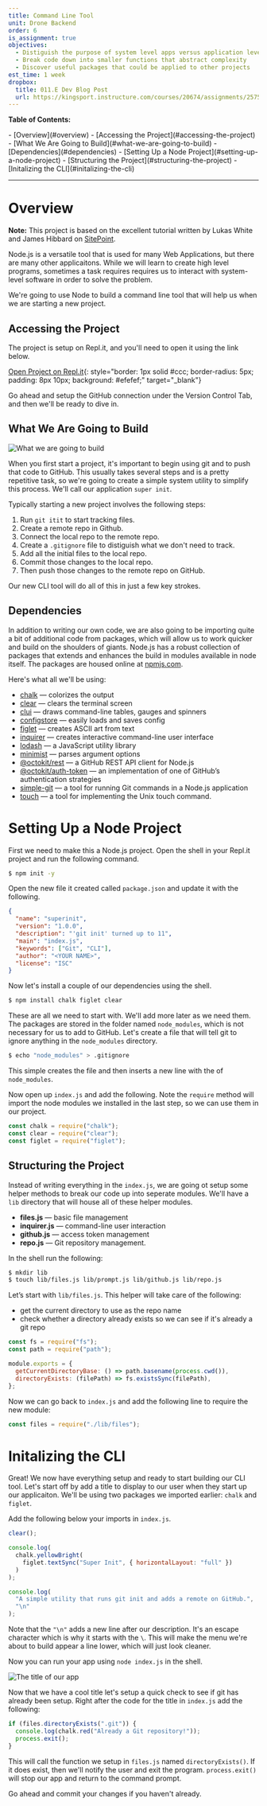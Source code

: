 ```yaml
---
title: Command Line Tool
unit: Drone Backend
order: 6
is_assignment: true
objectives:
  - Distiguish the purpose of system level apps versus application level apps
  - Break code down into smaller functions that abstract complexity
  - Discover useful packages that could be applied to other projects
est_time: 1 week
dropbox:
  title: 011.E Dev Blog Post
  url: https://kingsport.instructure.com/courses/20674/assignments/257511
---
```


<p><strong>Table of Contents:</strong></p>
- [Overview](#overview)
  - [Accessing the Project](#accessing-the-project)
  - [What We Are Going to Build](#what-we-are-going-to-build)
  - [Dependencies](#dependencies)
- [Setting Up a Node Project](#setting-up-a-node-project)
  - [Structuring the Project](#structuring-the-project)
- [Initalizing the CLI](#initalizing-the-cli)

---

# Overview

**Note:** This project is based on the excellent tutorial written by Lukas White and James Hibbard on [SitePoint](https://www.sitepoint.com/javascript-command-line-interface-cli-node-js/).

Node.js is a versatile tool that is used for many Web Applications, but there are many other applicaitons. While we will learn to create high level programs, sometimes a task requires requires us to interact with system-level software in order to solve the problem.

We're going to use Node to build a command line tool that will help us when we are starting a new project.

## Accessing the Project

The project is setup on Repl.it, and you'll need to open it using the link below.

[Open Project on Repl.it](https://repl.it/team/dbcs/012-Backend-DevelopmentCommand-Line-Tool){: style="border: 1px solid #ccc; border-radius: 5px; padding: 8px 10px; background: #efefef;" target="\_blank"}

Go ahead and setup the GitHub connection under the Version Control Tab, and then we'll be ready to dive in.

## What We Are Going to Build

![What we are going to build](../images/superinit.png)

When you first start a project, it's important to begin using git and to push that code to GitHub. This usually takes several steps and is a pretty repetitive task, so we're going to create a simple system utility to simplify this process. We'll call our application `super init`.

Typically starting a new project involves the following steps:

1. Run `git itit` to start tracking files.
2. Create a remote repo in Github.
3. Connect the local repo to the remote repo.
4. Create a `.gitignore` file to distiguish what we don't need to track.
5. Add all the initial files to the local repo.
6. Commit those changes to the local repo.
7. Then push those changes to the remote repo on GitHub.

Our new CLI tool will do all of this in just a few key strokes.

## Dependencies

In addition to writing our own code, we are also going to be importing quite a bit of additional code from packages, which will allow us to work quicker and build on the shoulders of giants. Node.js has a robust collection of packages that extends and enhances the build in modules available in node itself. The packages are housed online at [npmjs.com](https://npmjs.com).

Here's what all we'll be using:

- [chalk](https://www.npmjs.com/package/chalk) — colorizes the output
- [clear](https://www.npmjs.com/package/clear) — clears the terminal screen
- [clui](https://www.npmjs.com/package/clui) — draws command-line tables, gauges and spinners
- [configstore](https://www.npmjs.com/package/configstore) — easily loads and saves config
- [figlet](https://www.npmjs.com/package/figlet) — creates ASCII art from text
- [inquirer](https://www.npmjs.com/package/inquirer) — creates interactive command-line user interface
- [lodash](https://www.npmjs.com/package/lodash) — a JavaScript utility library
- [minimist](https://www.npmjs.com/package/minimist) — parses argument options
- [@octokit/rest](https://www.npmjs.com/package/@octokit/rest) — a GitHub REST API client for Node.js
- [@octokit/auth-token](https://www.npmjs.com/package/@octokit/auth-basic) — an implementation of one of GitHub’s authentication strategies
- [simple-git](https://www.npmjs.com/package/simple-git) — a tool for running Git commands in a Node.js application
- [touch](https://www.npmjs.com/package/touch) — a tool for implementing the Unix touch command.

# Setting Up a Node Project

First we need to make this a Node.js project. Open the shell in your Repl.it project and run the following command.

```bash
$ npm init -y
```

Open the new file it created called `package.json` and update it with the following.

```json
{
  "name": "superinit",
  "version": "1.0.0",
  "description": "'git init' turned up to 11",
  "main": "index.js",
  "keywords": ["Git", "CLI"],
  "author": "<YOUR NAME>",
  "license": "ISC"
}
```

Now let's install a couple of our dependencies using the shell.

```bash
$ npm install chalk figlet clear
```

These are all we need to start with. We'll add more later as we need them. The packages are stored in the folder named `node_modules`, which is not necessary for us to add to GitHub. Let's create a file that will tell git to ignore anything in the `node_modules` directory.

```bash
$ echo "node_modules" > .gitignore
```

This simple creates the file and then inserts a new line with the of `node_modules`.

Now open up `index.js` and add the following. Note the `require` method will import the node modules we installed in the last step, so we can use them in our project.

```javascript
const chalk = require("chalk");
const clear = require("clear");
const figlet = require("figlet");
```

## Structuring the Project

Instead of writing everything in the `index.js`, we are going ot setup some helper methods to break our code up into seperate modules. We'll have a `lib` directory that will house all of these helper modules.

- **files.js** — basic file management
- **inquirer.js** — command-line user interaction
- **github.js** — access token management
- **repo.js** — Git repository management.

In the shell run the following:

```bash
$ mkdir lib
$ touch lib/files.js lib/prompt.js lib/github.js lib/repo.js
```

Let’s start with `lib/files.js`. This helper will take care of the following:

- get the current directory to use as the repo name
- check whether a directory already exists so we can see if it's already a git repo

```javascript
const fs = require("fs");
const path = require("path");

module.exports = {
  getCurrentDirectoryBase: () => path.basename(process.cwd()),
  directoryExists: (filePath) => fs.existsSync(filePath),
};
```

Now we can go back to `index.js` and add the following line to require the new module:

```javascript
const files = require("./lib/files");
```

# Initalizing the CLI

Great! We now have everything setup and ready to start building our CLI tool. Let's start off by add a title to display to our user when they start up our applicaiton. We'll be using two packages we imported earlier: `chalk` and `figlet`.

Add the following below your imports in `index.js`.

```javascript
clear();

console.log(
  chalk.yellowBright(
    figlet.textSync("Super Init", { horizontalLayout: "full" })
  )
);

console.log(
  "A simple utility that runs git init and adds a remote on GitHub.",
  "\n"
);
```

Note that the `"\n"` adds a new line after our description. It's an escape character which is why it starts with the `\`. This will make the menu we're about to build appear a line lower, which will just look cleaner.

Now you can run your app using `node index.js` in the shell.

![The title of our app](../images/titlesetup.png)

Now that we have a cool title let's setup a quick check to see if git has already been setup. Right after the code for the title in `index.js` add the following:

```javascript
if (files.directoryExists(".git")) {
  console.log(chalk.red("Already a Git repository!"));
  process.exit();
}
```

This will call the function we setup in `files.js` named `directoryExists()`. If it does exist, then we'll notify the user and exit the program. `process.exit()` will stop our app and return to the command prompt.

Go ahead and commit your changes if you haven't already.

<!-- # User Input

# Github

## Authenticating with GitHub

## GitHub API

# Local Repository

# Final Steps -->
